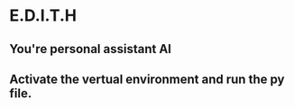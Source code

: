 # E.D.I.T.H
## You're personal assistant AI
## Activate the vertual environment and run the py file.
